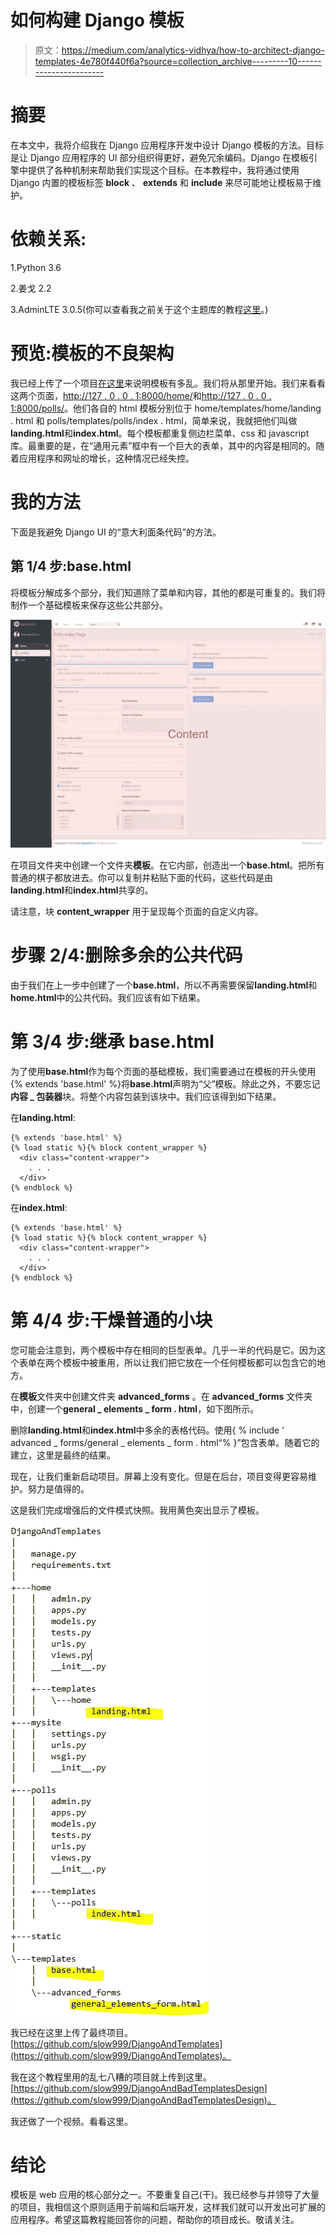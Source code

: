 # 如何构建 Django 模板

> 原文：<https://medium.com/analytics-vidhya/how-to-architect-django-templates-4e780f440f6a?source=collection_archive---------10----------------------->

# 摘要

在本文中，我将介绍我在 Django 应用程序开发中设计 Django 模板的方法。目标是让 Django 应用程序的 UI 部分组织得更好，避免冗余编码。Django 在模板引擎中提供了各种机制来帮助我们实现这个目标。在本教程中，我将通过使用 Django 内置的模板标签 **block** 、 **extends** 和 **include** 来尽可能地让模板易于维护。

# 依赖关系:

1.Python 3.6

2.姜戈 2.2

3.AdminLTE 3.0.5(你可以查看我之前关于这个主题库的教程[这里](https://www.linkedin.com/pulse/how-use-adminlte-django-yiqing-lan/)。)

# 预览:模板的不良架构

我已经上传了一个项目[在这里](https://github.com/slow999/DjangoAndBadTemplatesDesign)来说明模板有多乱。我们将从那里开始。我们来看看这两个页面，[http://127 . 0 . 0 . 1:8000/home/](http://127.0.0.1:8000/home/)和[http://127 . 0 . 0 . 1:8000/polls/](http://127.0.0.1:8000/polls/)。他们各自的 html 模板分别位于 home/templates/home/landing . html 和 polls/templates/polls/index . html，简单来说，我就把他们叫做**landing.html**和**index.html**。每个模板都重复侧边栏菜单、css 和 javascript 库。最重要的是，在“通用元素”框中有一个巨大的表单，其中的内容是相同的。随着应用程序和网址的增长，这种情况已经失控。

# 我的方法

下面是我避免 Django UI 的“意大利面条代码”的方法。

## 第 1/4 步:base.html

将模板分解成多个部分，我们知道除了菜单和内容，其他的都是可重复的。我们将制作一个基础模板来保存这些公共部分。

![](img/abcd05563db46f5f97a915ee195b5710.png)

在项目文件夹中创建一个文件夹**模板**。在它内部，创造出一个**base.html**。把所有普通的棋子都放进去。你可以复制并粘贴下面的代码，这些代码是由**landing.html**和**index.html**共享的。

请注意，块 **content_wrapper** 用于呈现每个页面的自定义内容。

# 步骤 2/4:删除多余的公共代码

由于我们在上一步中创建了一个**base.html**，所以不再需要保留**landing.html**和**home.html**中的公共代码。我们应该有如下结果。

# 第 3/4 步:继承 base.html

为了使用**base.html**作为每个页面的基础模板，我们需要通过在模板的开头使用{% extends 'base.html' %}将**base.html**声明为“父”模板。除此之外，不要忘记**内容 _ 包装器**块。将整个内容包装到该块中。我们应该得到如下结果。

在**landing.html**:

```
{% extends 'base.html' %}
{% load static %}{% block content_wrapper %}
  <div class="content-wrapper">
    . . .
  </div>
{% endblock %}
```

在**index.html**:

```
{% extends 'base.html' %}
{% load static %}{% block content_wrapper %}
  <div class="content-wrapper">
    . . .
  </div>
{% endblock %}
```

# 第 4/4 步:干燥普通的小块

您可能会注意到，两个模板中存在相同的巨型表单。几乎一半的代码是它。因为这个表单在两个模板中被重用，所以让我们把它放在一个任何模板都可以包含它的地方。

在**模板**文件夹中创建文件夹 **advanced_forms** 。在 **advanced_forms** 文件夹中，创建一个**general _ elements _ form . html**，如下图所示。

删除**landing.html**和**index.html**中多余的表格代码。使用{ % include ' advanced _ forms/general _ elements _ form . html“% }”包含表单。随着它的建立，这里是最终的结果。

现在，让我们重新启动项目。屏幕上没有变化。但是在后台，项目变得更容易维护。努力是值得的。

这是我们完成增强后的文件模式快照。我用黄色突出显示了模板。

![](img/1f1181927c98fb557aa137b30986e8cb.png)

我已经在这里上传了最终项目。[https://github.com/slow999/DjangoAndTemplates](https://github.com/slow999/DjangoAndTemplates)。

我在这个教程里用的乱七八糟的项目就上传到这里。[https://github.com/slow999/DjangoAndBadTemplatesDesign](https://github.com/slow999/DjangoAndBadTemplatesDesign)。

我还做了一个视频。看看这里。

# 结论

模板是 web 应用的核心部分之一。不要重复自己(干)。我已经参与并领导了大量的项目，我相信这个原则适用于前端和后端开发，这样我们就可以开发出可扩展的应用程序。希望这篇教程能回答你的问题，帮助你的项目成长。敬请关注。